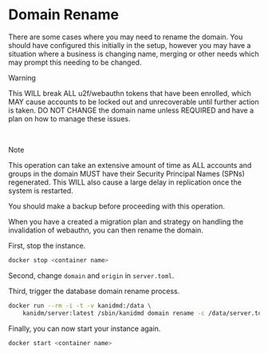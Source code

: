 # Domain Rename

There are some cases where you may need to rename the domain. You should have configured this
initially in the setup, however you may have a situation where a business is changing name, merging
or other needs which may prompt this needing to be changed.

> [!WARNING]
>
> This WILL break ALL u2f/webauthn tokens that have been enrolled, which MAY cause
> accounts to be locked out and unrecoverable until further action is taken. DO NOT CHANGE the
> domain name unless REQUIRED and have a plan on how to manage these issues.

&nbsp;

> [!NOTE]
>
> This operation can take an extensive amount of time as ALL accounts and groups in the
> domain MUST have their Security Principal Names (SPNs) regenerated. This WILL also cause a large
> delay in replication once the system is restarted.

You should make a backup before proceeding with this operation.

When you have a created a migration plan and strategy on handling the invalidation of webauthn, you
can then rename the domain.

First, stop the instance.

```bash
docker stop <container name>
```

Second, change `domain` and `origin` in `server.toml`.

Third, trigger the database domain rename process.

```bash
docker run --rm -i -t -v kanidmd:/data \
    kanidm/server:latest /sbin/kanidmd domain rename -c /data/server.toml
```

Finally, you can now start your instance again.

```bash
docker start <container name>
```
